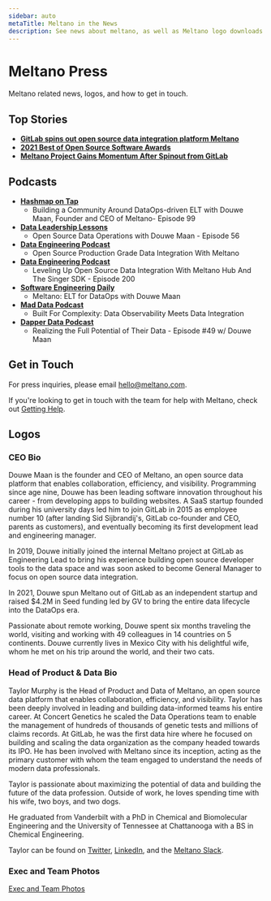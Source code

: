 ```yaml
---
sidebar: auto
metaTitle: Meltano in the News
description: See news about meltano, as well as Meltano logo downloads and contact information for the team.
---
```


# Meltano Press

Meltano related news, logos, and how to get in touch.

## Top Stories

- [**GitLab spins out open source data integration platform Meltano**](https://venturebeat.com/2021/06/30/gitlab-spins-out-open-source-data-integration-platform-meltano/)
- [**2021 Best of Open Source Software Awards**](https://www.globenewswire.com/news-release/2021/10/18/2315816/0/en/2021-Best-of-Open-Source-Software-Awards-Identify-the-Most-Groundbreaking-Products-Available-to-Developers-and-IT-Organizations.html)
- [**Meltano Project Gains Momentum After Spinout from GitLab**](https://www.prweb.com/releases/meltano_project_gains_momentum_after_spinout_from_gitlab/prweb18395580.htm)


## Podcasts
- [**Hashmap on Tap**](https://www.hashmapinc.com/hashmapontap/episode/ce3d9168/99-building-a-community-around-dataops-driven-elt-with-douwe-maan-founder-and-ceo-of-meltano)
  - Building a Community Around DataOps-driven ELT with Douwe Maan, Founder and CEO of Meltano- Episode 99
- [**Data Leadership Lessons**](https://podcasts.apple.com/us/podcast/open-source-data-operations-with-douwe-maan-episode-56/id1505108710?i=1000540320210)
  - Open Source Data Operations with Douwe Maan - Episode 56
- [**Data Engineering Podcast**](https://podcasts.apple.com/al/podcast/open-source-production-grade-data-integration-meltano/id1193040557?i=1000484737750)
  - Open Source Production Grade Data Integration With Meltano
- [**Data Engineering Podcast**](https://www.dataengineeringpodcast.com/meltano-singer-data-integration-improvements-episode-200/)
  - Leveling Up Open Source Data Integration With Meltano Hub And The Singer SDK - Episode 200 
- [**Software Engineering Daily**](https://softwareengineeringdaily.com/2021/06/30/meltano-elt-for-dataops-with-douwe-maan/)
  - Meltano: ELT for DataOps with Douwe Maan
- [**Mad Data Podcast**](https://databand.ai/mad-data-podcast/built-for-complexity-data-observability-meets-data-integration/)
  - Built For Complexity: Data Observability Meets Data Integration 
- [**Dapper Data Podcast**](https://www.youtube.com/watch?v=Xi5CrT991eo)
  - Realizing the Full Potential of Their Data - Episode #49 w/ Douwe Maan  

## Get in Touch

For press inquiries, please email [hello@meltano.com](mailto:hello@meltano.com).

If you're looking to get in touch with the team for help with Meltano, check out [Getting Help](/docs/getting-help.md).

## Logos

<LogoList />

### CEO Bio
Douwe Maan is the founder and CEO of Meltano, an open source data platform that enables collaboration, efficiency, and visibility.
Programming since age nine, Douwe has been leading software innovation throughout his career - from developing apps to building websites. A SaaS startup founded during his university days led him to join GitLab in 2015 as employee number 10 (after landing Sid Sijbrandij's, GitLab co-founder and CEO, parents as customers), and eventually becoming its first development lead and engineering manager.

In 2019, Douwe initially joined the internal Meltano project at GitLab as Engineering Lead to bring his experience building open source developer tools to the data space and was soon asked to become General Manager to focus on open source data integration.

In 2021, Douwe spun Meltano out of GitLab as an independent startup and raised $4.2M in Seed funding led by GV to bring the entire data lifecycle into the DataOps era.

Passionate about remote working, Douwe spent six months traveling the world, visiting and working with 49 colleagues in 14 countries on 5 continents. Douwe currently lives in Mexico City with his delightful wife, whom he met on his trip around the world, and their two cats.

### Head of Product & Data Bio
Taylor Murphy is the Head of Product and Data of Meltano, an open source data platform that enables collaboration, efficiency, and visibility.
Taylor has been deeply involved in leading and building data-informed teams his entire career. At Concert Genetics he scaled the Data Operations team to enable the management of hundreds of thousands of genetic tests and millions of claims records. 
At GitLab, he was the first data hire where he focused on building and scaling the data organization as the company headed towards its IPO.
He has been involved with Meltano since its inception, acting as the primary customer with whom the team engaged to understand the needs of modern data professionals. 

Taylor is passionate about maximizing the potential of data and building the future of the data profession. Outside of work, he loves spending time with his wife, two boys, and two dogs. 

He graduated from Vanderbilt with a PhD in Chemical and Biomolecular Engineering and the University of Tennessee at Chattanooga with a BS in Chemical Engineering.

Taylor can be found on [Twitter](https://twitter.com/tayloramurphy), [LinkedIn](https://www.linkedin.com/in/tayloramurphy/), and the [Meltano Slack](https://meltano.com/slack).

### Exec and Team Photos
[Exec and Team Photos](https://gitlab.com/meltano/meltano/-/tree/master/docs/src/.vuepress/public/images/press-images)
